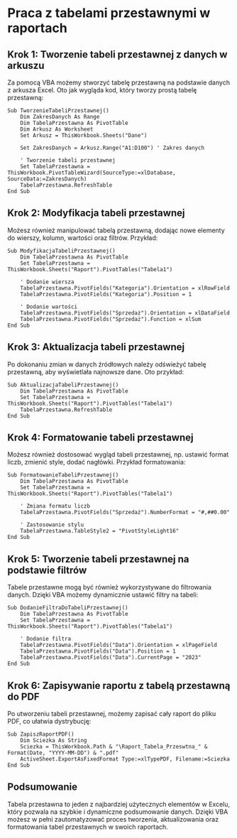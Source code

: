 # Praca z tabelami przestawnymi w raportach

## Krok 1: Tworzenie tabeli przestawnej z danych w arkuszu

Za pomocą VBA możemy stworzyć tabelę przestawną na podstawie danych z arkusza Excel. Oto jak wygląda kod, który tworzy prostą tabelę przestawną:

```vba
Sub TworzenieTabeliPrzestawnej()
    Dim ZakresDanych As Range
    Dim TabelaPrzestawna As PivotTable
    Dim Arkusz As Worksheet
    Set Arkusz = ThisWorkbook.Sheets("Dane")

    Set ZakresDanych = Arkusz.Range("A1:D100") ' Zakres danych

    ' Tworzenie tabeli przestawnej
    Set TabelaPrzestawna = ThisWorkbook.PivotTableWizard(SourceType:=xlDatabase, SourceData:=ZakresDanych)
    TabelaPrzestawna.RefreshTable
End Sub
```

## Krok 2: Modyfikacja tabeli przestawnej

Możesz również manipulować tabelą przestawną, dodając nowe elementy do wierszy, kolumn, wartości oraz filtrów. Przykład:

```vba
Sub ModyfikacjaTabeliPrzestawnej()
    Dim TabelaPrzestawna As PivotTable
    Set TabelaPrzestawna = ThisWorkbook.Sheets("Raport").PivotTables("Tabela1")

    ' Dodanie wiersza
    TabelaPrzestawna.PivotFields("Kategoria").Orientation = xlRowField
    TabelaPrzestawna.PivotFields("Kategoria").Position = 1

    ' Dodanie wartości
    TabelaPrzestawna.PivotFields("Sprzedaż").Orientation = xlDataField
    TabelaPrzestawna.PivotFields("Sprzedaż").Function = xlSum
End Sub
```

## Krok 3: Aktualizacja tabeli przestawnej

Po dokonaniu zmian w danych źródłowych należy odświeżyć tabelę przestawną, aby wyświetlała najnowsze dane. Oto przykład:

```vba
Sub AktualizacjaTabeliPrzestawnej()
    Dim TabelaPrzestawna As PivotTable
    Set TabelaPrzestawna = ThisWorkbook.Sheets("Raport").PivotTables("Tabela1")
    TabelaPrzestawna.RefreshTable
End Sub
```

## Krok 4: Formatowanie tabeli przestawnej

Możesz również dostosować wygląd tabeli przestawnej, np. ustawić format liczb, zmienić style, dodać nagłówki. Przykład formatowania:

```vba
Sub FormatowanieTabeliPrzestawnej()
    Dim TabelaPrzestawna As PivotTable
    Set TabelaPrzestawna = ThisWorkbook.Sheets("Raport").PivotTables("Tabela1")

    ' Zmiana formatu liczb
    TabelaPrzestawna.PivotFields("Sprzedaż").NumberFormat = "#,##0.00"

    ' Zastosowanie stylu
    TabelaPrzestawna.TableStyle2 = "PivotStyleLight16"
End Sub
```

## Krok 5: Tworzenie tabeli przestawnej na podstawie filtrów

Tabele przestawne mogą być również wykorzystywane do filtrowania danych. Dzięki VBA możemy dynamicznie ustawić filtry na tabeli:

```vba
Sub DodanieFiltraDoTabeliPrzestawnej()
    Dim TabelaPrzestawna As PivotTable
    Set TabelaPrzestawna = ThisWorkbook.Sheets("Raport").PivotTables("Tabela1")

    ' Dodanie filtra
    TabelaPrzestawna.PivotFields("Data").Orientation = xlPageField
    TabelaPrzestawna.PivotFields("Data").Position = 1
    TabelaPrzestawna.PivotFields("Data").CurrentPage = "2023"
End Sub
```

## Krok 6: Zapisywanie raportu z tabelą przestawną do PDF

Po utworzeniu tabeli przestawnej, możemy zapisać cały raport do pliku PDF, co ułatwia dystrybucję:

```vba
Sub ZapiszRaportPDF()
    Dim Sciezka As String
    Sciezka = ThisWorkbook.Path & "\Raport_Tabela_Przeswtna_" & Format(Date, "YYYY-MM-DD") & ".pdf"
    ActiveSheet.ExportAsFixedFormat Type:=xlTypePDF, Filename:=Sciezka
End Sub
```

## Podsumowanie

Tabela przestawna to jeden z najbardziej użytecznych elementów w Excelu, który pozwala na szybkie i dynamiczne podsumowanie danych. Dzięki VBA możesz w pełni zautomatyzować proces tworzenia, aktualizowania oraz formatowania tabel przestawnych w swoich raportach.
